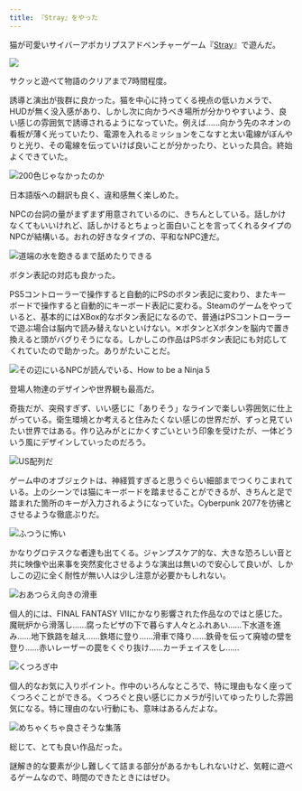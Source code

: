 ```yaml
---
title: 『Stray』をやった
---
```

猫が可愛いサイバーアポカリプスアドベンチャーゲーム『[Stray](https://store.steampowered.com/app/1332010/Stray/?l=japanese)』で遊んだ。

![](https://lh3.googleusercontent.com/4gcfqrOofUVaYFS9VlnPpuZUvXHpZYIg0jPq7e0pT1CLcIve33_UBTwlDDD_TvoWYo5cDxkaX2EpzC_N8uFJhyZ_PdxYJ1sjiLvCVFLrexDpzcSy8IAC95_1gfnWoGyfRsfYhXwSAluFwE_OuDs)

サクッと遊べて物語のクリアまで7時間程度。

誘導と演出が抜群に良かった。猫を中心に持ってくる視点の低いカメラで、HUDが無く没入感があり、しかし次に向かうべき場所が分かりやすいよう、良い感じの雰囲気で誘導されるようになっていた。例えば……向かう先のネオンの看板が薄く光っていたり、電源を入れるミッションをこなすと太い電線がぼんやりと光り、その電線を伝っていけば良いことが分かったり、といった具合。終始よくできていた。

![](https://lh6.googleusercontent.com/5nefFaymLivlK9jPyvvk1UXO4W6JdS4nzBKCzjGmWPKOK_FG-hp75Rm7owYWRpBifPCKULyXVNxESEDsWjBKliUcOizec0PnoUBxZd3-rWJV6nvtIS2HEAH9PWpUlmI0XdoC7aGIrATNNGYW7bA "200色じゃなかったのか")

日本語版への翻訳も良く、違和感無く楽しめた。

NPCの台詞の量がまずまず用意されているのに、きちんとしている。話しかけなくてもいいけれど、話しかけるとちょっと面白いことを言ってくれるタイプのNPCが結構いる。おれの好きなタイプの、平和なNPC達だ。

![](https://lh4.googleusercontent.com/fJ0g9lByWUzp2Lsjb8e3WwrDD_KaOZbJcz7HtjHDtKc6FYUbqGCFOXTKaACP0-RSY5TbKp3ZcHWuY1yv4DpN6VPKrv3EXay_S8UT8EcOH86ss9CKqheKtUlvpbmSe0Ez3e_dv-EWfIENYGSeRaw "道端の水を飽きるまで舐めたりできる")

ボタン表記の対応も良かった。

PS5コントローラーで操作すると自動的にPSのボタン表記に変わり、またキーボードで操作すると自動的にキーボード表記に変わる。Steamのゲームをやっていると、基本的にはXBox的なボタン表記になるので、普通はPSコントローラーで遊ぶ場合は脳内で読み替えないといけない。✕ボタンとXボタンを脳内で置き換えると頭がバグりそうになる。しかしこの作品はPSボタン表記にも対応してくれていたので助かった。ありがたいことだ。

![](https://lh4.googleusercontent.com/9m6l3fMzJgEUxGbGBI5_3ZCvbQU45tYLVG3qbOuSE294b4QuuXKUbuQxGa7G-7nCLHtsAOxb5-PwkBBq8hn734IY2JlFpg13Zkp2RkLvCKUh17Po8QOBQmut9An2g33XR_NDJLV2VR6atn8cqNs "その辺にいるNPCが読んでいる、How to be a Ninja 5")

登場人物達のデザインや世界観も最高だ。

奇抜だが、突飛すぎず、いい感じに「ありそう」なラインで楽しい雰囲気に仕上がっている。衛生環境とか考えると住みたくない感じの世界だが、ずっと見ていたい世界ではある。作り込みがとにかくすごいという印象を受けたが、一体どういう風にデザインしていったのだろう。

![](https://lh3.googleusercontent.com/SdRfiSS0zk4S2h11hSIFYY4h2PsJuZgj0_f8peDVnPz2PL2_Lp7QOCbgahEqfeA-TSm8FJBvNlZs7S-0G2QApmlvQ-Q1F-GA8Hoz0GdD9GvJqqqJ5eGvcAPq4NzXZpLW-kegYXOpd5CCQh2IXY0 "US配列だ")

ゲーム中のオブジェクトは、神経質すぎると思うぐらい細部までつくりこまれている。上のシーンでは猫にキーボードを踏ませることができるが、きちんと足で踏まれた箇所のキーが入力されるようになっていた。Cyberpunk 2077を彷彿とさせるような徹底ぶりだ。

![](https://lh5.googleusercontent.com/zAIMh7HP8JDbcafmpWSUHSoo8GxMseHKq-HnH4y_tcocHv9AGdX1xy_QygMeUe0C54JUnpEbDGQWoz7dIPcL0yGijEU_QViG9ZTzp_JVG0YQKS4DpWwnKDb95JSgGLZAlbfPXoU4WpAb7iwJX-g "ふつうに怖い")

かなりグロテスクな者達も出てくる。ジャンプスケア的な、大きな恐ろしい音と共に映像や出来事を突然変化させるような演出は無いので安心して良いが、しかしこの辺に全く耐性が無い人は少し注意が必要かもしれない。

![](https://lh3.googleusercontent.com/eaGhkibPVwU1HqN4CHP0Xgsx1UKlOHBLJW5xnhxCFwIbgpVTs0DzuIFKCI-I50zp1NqM96ueZbsqbDQ49N3urmZYoGlsNwypRritTb21tS4h7gVXh8ei5z-4kFh1nrbwX2Pilgi02fX8npWojX0 "おあつらえ向きの滑車")

個人的には、FINAL FANTASY VIIにかなり影響された作品なのではと感じた。魔晄炉から滑落し……腐ったピザの下で暮らす人々とふれあい……下水道を進み……地下鉄路を越え……鉄塔に登り……滑車で降り……鉄骨を伝って廃墟の壁を登り……赤いレーザーの罠をくぐり抜け……カーチェイスをし……

![](https://lh4.googleusercontent.com/liO1mfN2u0hb_bhmlVzayBDyXm3UrlPWMavW3s-6Ed7k_b2dfKiqjmd3C_qo2C9SeXUOvg_IqOifWNfdddMCuIJTTBHRmfEjcZwalfJ3g2QI8TXRM3TEf_CIeembc6FraBz0rEGbWt0d5vqasDY "くつろぎ中")

個人的なお気に入りポイント。作中のいろんなところで、特に理由もなく座ってくつろぐことができる。くつろぐと良い感じにカメラが引いてゆったりした雰囲気になる。特に理由のない行動にも、意味はあるんだよな。

![](https://lh3.googleusercontent.com/qAAmxO0mIbbcV4hob29hXsgeas3o5U475Condpvu1Ei7cX8Vp7VdH7UZo6ejFdc8ksvGf_jBFIY3qlJdQQO66KgJB5mRgyfLbl9y97NpE_IuM8BD_H1rOiTyfW0q0P7VXFMY6yXrb6m74ifmRQ0 "めちゃくちゃ良さそうな集落")

総じて、とても良い作品だった。

謎解き的な要素が少し難しくて詰まる部分があるかもしれないけど、気軽に遊べるゲームなので、時間のできたときにはぜひ。

